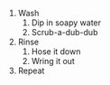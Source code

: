 1. Wash
   1. Dip in soapy water
   2. Scrub-a-dub-dub
2. Rinse
   1. Hose it down
   2. Wring it out
3. Repeat
